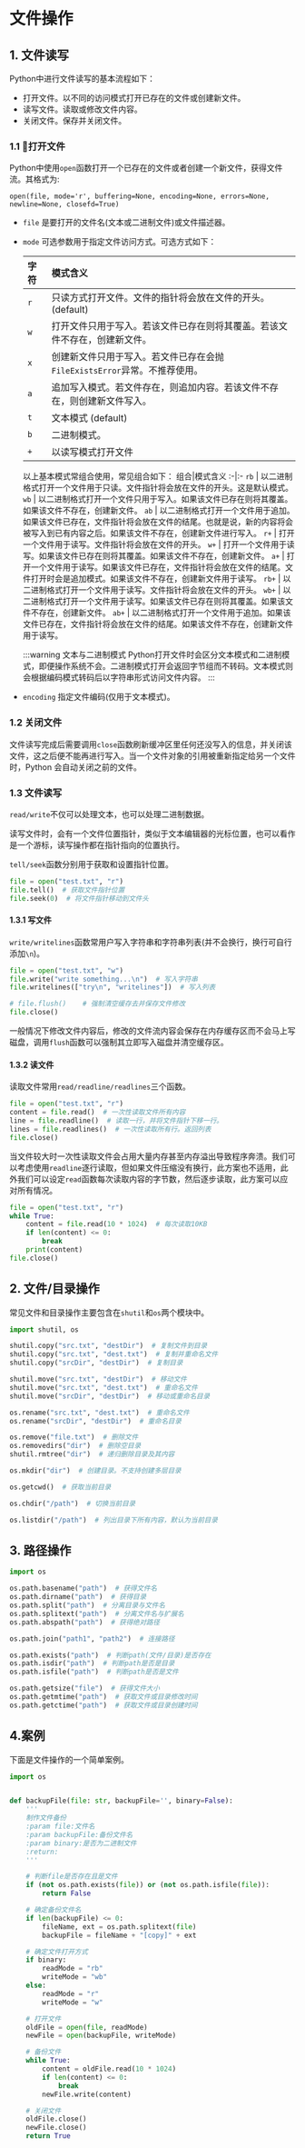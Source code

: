 # 文件操作

## 1. 文件读写
Python中进行文件读写的基本流程如下：
* 打开文件。以不同的访问模式打开已存在的文件或创建新文件。
* 读写文件。读取或修改文件内容。
* 关闭文件。保存并关闭文件。

### 1.1 打开文件
Python中使用`open`函数打开一个已存在的文件或者创建一个新文件，获得文件流。其格式为:

`open(file, mode='r', buffering=None, encoding=None, errors=None, newline=None, closefd=True)`

* `file` 是要打开的文件名(文本或二进制文件)或文件描述器。
* `mode` 可选参数用于指定文件访问方式。可选方式如下：

    字符|模式含义
    :-|:-
    `r`| 只读方式打开文件。文件的指针将会放在文件的开头。(default)
    `w`| 打开文件只用于写入。若该文件已存在则将其覆盖。若该文件不存在，创建新文件。
    `x`| 创建新文件只用于写入。若文件已存在会抛`FileExistsError`异常。不推荐使用。
    `a`| 追加写入模式。若文件存在，则追加内容。若该文件不存在，则创建新文件写入。
    `t`| 文本模式 (default)
    `b`| 二进制模式。
    `+`| 以读写模式打开文件

    以上基本模式常组合使用，常见组合如下：
    组合|模式含义
    :-|:-
    `rb` | 以二进制格式打开一个文件用于只读。文件指针将会放在文件的开头。这是默认模式。
    `wb` | 以二进制格式打开一个文件只用于写入。如果该文件已存在则将其覆盖。如果该文件不存在，创建新文件。
    `ab` | 以二进制格式打开一个文件用于追加。如果该文件已存在，文件指针将会放在文件的结尾。也就是说，新的内容将会被写入到已有内容之后。如果该文件不存在，创建新文件进行写入。
    `r+` | 打开一个文件用于读写。文件指针将会放在文件的开头。
    `w+` | 打开一个文件用于读写。如果该文件已存在则将其覆盖。如果该文件不存在，创建新文件。
    `a+` | 打开一个文件用于读写。如果该文件已存在，文件指针将会放在文件的结尾。文件打开时会是追加模式。如果该文件不存在，创建新文件用于读写。
    `rb+` | 以二进制格式打开一个文件用于读写。文件指针将会放在文件的开头。
    `wb+` | 以二进制格式打开一个文件用于读写。如果该文件已存在则将其覆盖。如果该文件不存在，创建新文件。
    `ab+` | 以二进制格式打开一个文件用于追加。如果该文件已存在，文件指针将会放在文件的结尾。如果该文件不存在，创建新文件用于读写。

    :::warning 文本与二进制模式
    Python打开文件时会区分文本模式和二进制模式，即便操作系统不会。二进制模式打开会返回字节组而不转码。文本模式则会根据编码模式转码后以字符串形式访问文件内容。
    :::

* `encoding` 指定文件编码(仅用于文本模式)。

### 1.2 关闭文件
文件读写完成后需要调用`close`函数刷新缓冲区里任何还没写入的信息，并关闭该文件，这之后便不能再进行写入。当一个文件对象的引用被重新指定给另一个文件时，Python 会自动关闭之前的文件。

### 1.3 文件读写
`read/write`不仅可以处理文本，也可以处理二进制数据。

读写文件时，会有一个文件位置指针，类似于文本编辑器的光标位置，也可以看作是一个游标，读写操作都在指针指向的位置执行。

`tell/seek`函数分别用于获取和设置指针位置。
```py
file = open("test.txt", "r")
file.tell()  # 获取文件指针位置
file.seek(0)  # 将文件指针移动到文件头
```


#### 1.3.1 写文件
`write/writelines`函数常用户写入字符串和字符串列表(并不会换行，换行可自行添加`\n`)。

```py
file = open("test.txt", "w")
file.write("write something...\n")  # 写入字符串
file.writelines(["try\n", "writelines"])  # 写入列表

# file.flush()    # 强制清空缓存去并保存文件修改
file.close()
```

一般情况下修改文件内容后，修改的文件流内容会保存在内存缓存区而不会马上写磁盘，调用`flush`函数可以强制其立即写入磁盘并清空缓存区。

#### 1.3.2 读文件
读取文件常用`read/readline/readlines`三个函数。

```python
file = open("test.txt", "r")
content = file.read()  # 一次性读取文件所有内容
line = file.readline()  # 读取一行，并将文件指针下移一行。
lines = file.readlines()  # 一次性读取所有行。返回列表
file.close()
```

当文件较大时一次性读取文件会占用大量内存甚至内存溢出导致程序奔溃。我们可以考虑使用`readline`逐行读取，但如果文件压缩没有换行，此方案也不适用，此外我们可以设定`read`函数每次读取内容的字节数，然后逐步读取，此方案可以应对所有情况。

```py
file = open("test.txt", "r")
while True:
    content = file.read(10 * 1024)  # 每次读取10KB
    if len(content) <= 0:
        break
    print(content)
file.close()
```

## 2. 文件/目录操作
常见文件和目录操作主要包含在`shutil`和`os`两个模块中。

```py
import shutil, os

shutil.copy("src.txt", "destDir")  # 复制文件到目录
shutil.copy("src.txt", "dest.txt")  # 复制并重命名文件
shutil.copy("srcDir", "destDir")  # 复制目录

shutil.move("src.txt", "destDir")  # 移动文件
shutil.move("src.txt", "dest.txt")  # 重命名文件
shutil.move("srcDir", "destDir")  # 移动或重命名目录

os.rename("src.txt", "dest.txt")  # 重命名文件
os.rename("srcDir", "destDir")  # 重命名目录

os.remove("file.txt")  # 删除文件
os.removedirs("dir")  # 删除空目录
shutil.rmtree("dir")  # 递归删除目录及其内容

os.mkdir("dir")  # 创建目录。不支持创建多层目录

os.getcwd()  # 获取当前目录

os.chdir("/path")  # 切换当前目录

os.listdir("/path")  # 列出目录下所有内容，默认为当前目录
```

## 3. 路径操作
```py
import os

os.path.basename("path")  # 获得文件名
os.path.dirname("path")  # 获得目录
os.path.split("path")  # 分离目录与文件名
os.path.splitext("path")  # 分离文件名与扩展名
os.path.abspath("path")  # 获得绝对路径

os.path.join("path1", "path2")  # 连接路径

os.path.exists("path")  # 判断path(文件/目录)是否存在
os.path.isdir("path")  # 判断path是否是目录
os.path.isfile("path")  # 判断path是否是文件

os.path.getsize("file")  # 获得文件大小
os.path.getmtime("path")  # 获取文件或目录修改时间
os.path.getctime("path")  # 获取文件或目录创建时间
```

## 4.案例
下面是文件操作的一个简单案例。

```py
import os


def backupFile(file: str, backupFile='', binary=False):
    '''
    制作文件备份
    :param file:文件名
    :param backupFile:备份文件名
    :param binary:是否为二进制文件
    :return:
    '''

    # 判断file是否存在且是文件
    if (not os.path.exists(file)) or (not os.path.isfile(file)):
        return False

    # 确定备份文件名
    if len(backupFile) <= 0:
        fileName, ext = os.path.splitext(file)
        backupFile = fileName + "[copy]" + ext

    # 确定文件打开方式
    if binary:
        readMode = "rb"
        writeMode = "wb"
    else:
        readMode = "r"
        writeMode = "w"

    # 打开文件
    oldFile = open(file, readMode)
    newFile = open(backupFile, writeMode)

    # 备份文件
    while True:
        content = oldFile.read(10 * 1024)
        if len(content) <= 0:
            break
        newFile.write(content)

    # 关闭文件
    oldFile.close()
    newFile.close()
    return True
```